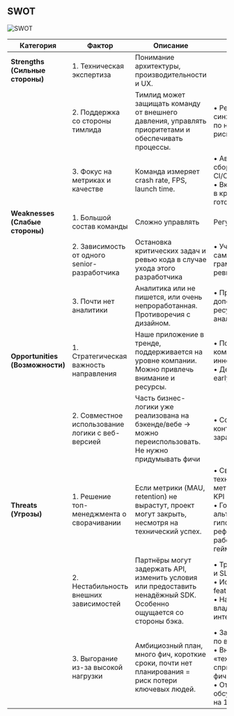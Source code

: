 ## SWOT

![SWOT](https://kaiten.ru/blog/content/images/2023/12/image2-4.png)

| Категория | Фактор | Описание | Действия |
|----------|--------|----------|----------|
| **Strengths (Сильные стороны)** | 1. Техническая экспертиза | Понимание архитектуры, производительности и UX. |
| | 2. Поддержка со стороны тимлида | Тимлид может защищать команду от внешнего давления, управлять приоритетами и обеспечивать процессы. | • Регулярно синхронизироваться по нагрузке и рискам |
| | 3. Фокус на метриках и качестве | Команда измеряет crash rate, FPS, launch time. | • Автоматизировать сбор метрик на CI/CD<br>• Включать метрики в критерии готовности фичи |
| **Weaknesses (Слабые стороны)** | 1. Большой состав команды | Сложно управлять | Регулярные синки |
| | 2. Зависимость от одного senior-разработчика | Остановка критических задач и ревью кода в случае ухода этого разработчика | • Учить команду самостоятельному грамотному код ревью |
| | 3. Почти нет аналитики | Аналитика или не пишется, или очень непроработанная. Противоречия с дизайном. | • Просить дополнительные ресурсы системных аналитиков |
| **Opportunities (Возможности)** | 1. Стратегическая важность направления | Наше приложение в тренде, поддерживается на уровне компании. Можно привлечь внимание и ресурсы. | • Позиционировать команду как инновационную<br>• Демонстрировать early wins |
| | 2. Совместное использование логики с веб-версией | Часть бизнес-логики уже реализована на бэкенде/вебе → можно переиспользовать. Не нужно придумывать фичи | • Согласовать контракты API заранее |
| **Threats (Угрозы)** | 1. Решение топ-менеджмента о сворачивании | Если метрики (MAU, retention) не вырастут, проект могут закрыть, несмотря на технический успех. | • Связать технические метрики с бизнес-KPI<br>• Готовить альтернативные гипотезы («если рефералка не работает - пробуем геймификацию») |
| | 2. Нестабильность внешних зависимостей | Партнёры могут задержать API, изменить условия или предоставить ненадёжный SDK. Особенно ощущается со стороны бэка. | • Требовать sandbox и SLA<br>• Использовать feature flags<br>• Назначить владельца интеграции |
| | 3. Выгорание из-за высокой нагрузки | Амбициозный план, много фич, короткие сроки, почти нет планирования = риск потери ключевых людей. | • Запретить работу по выходным<br>• Внедрить «технические спринты» без новых фич<br>• Открыто обсуждать нагрузку на 1:1 |
